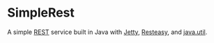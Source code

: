 # SimpleRest #
A simple [REST](http://en.wikipedia.org/wiki/Representational_state_transfer) service built in Java with [Jetty](http://eclipse.org/jetty/), [Resteasy](http://resteasy.jboss.org/), and [java.util](http://docs.oracle.com/javase/8/docs/api/java/util/package-summary.html).